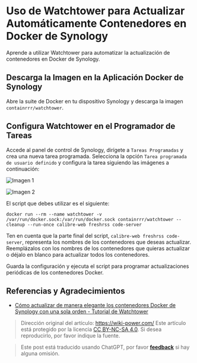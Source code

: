# Uso de Watchtower para Actualizar Automáticamente Contenedores en Docker de Synology

Aprende a utilizar Watchtower para automatizar la actualización de contenedores en Docker de Synology.

## Descarga la Imagen en la Aplicación Docker de Synology

Abre la suite de Docker en tu dispositivo Synology y descarga la imagen `containrrr/watchtower`.

## Configura Watchtower en el Programador de Tareas

Accede al panel de control de Synology, dirígete a `Tareas Programadas` y crea una nueva tarea programada. Selecciona la opción `Tarea programada de usuario definido` y configura la tarea siguiendo las imágenes a continuación:

![Imagen 1](https://media.wiki-power.com/img/202301092319956.png)

![Imagen 2](https://media.wiki-power.com/img/202301092321592.png)

El script que debes utilizar es el siguiente:

```shell
docker run --rm --name watchtower -v /var/run/docker.sock:/var/run/docker.sock containrrr/watchtower --cleanup --run-once calibre-web freshrss code-server
```

Ten en cuenta que la parte final del script, `calibre-web freshrss code-server`, representa los nombres de los contenedores que deseas actualizar. Reemplázalos con los nombres de los contenedores que quieras actualizar o déjalo en blanco para actualizar todos los contenedores.

Guarda la configuración y ejecuta el script para programar actualizaciones periódicas de los contenedores Docker.

## Referencias y Agradecimientos

- [Cómo actualizar de manera elegante los contenedores Docker de Synology con una sola orden - Tutorial de Watchtower](https://post.smzdm.com/p/awzggnqp/)

> Dirección original del artículo: <https://wiki-power.com/>
> Este artículo está protegido por la licencia [CC BY-NC-SA 4.0](https://creativecommons.org/licenses/by/4.0/deed.zh). Si desea reproducirlo, por favor indique la fuente.

> Este post está traducido usando ChatGPT, por favor [**feedback**](https://github.com/linyuxuanlin/Wiki_MkDocs/issues/new) si hay alguna omisión.
